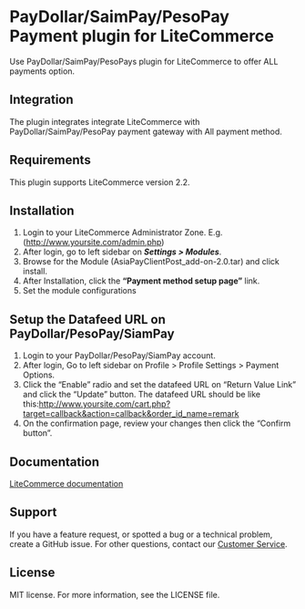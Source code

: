 # PayDollar/SaimPay/PesoPay Payment plugin for LiteCommerce
Use PayDollar/SaimPay/PesoPays plugin for LiteCommerce to offer ALL payments option.

## Integration
The plugin integrates integrate LiteCommerce with PayDollar/SaimPay/PesoPay payment gateway with All payment method.

## Requirements
This plugin supports LiteCommerce version 2.2.

## Installation
1.	Login to your LiteCommerce Administrator Zone. E.g. (http://www.yoursite.com/admin.php)
2.	After login, go to left sidebar  on ***Settings > Modules***.
3.	Browse for the Module (AsiaPayClientPost_add-on-2.0.tar) and click install.
4.	After Installation, click the **“Payment method setup page”** link.
5.	Set the module configurations

## Setup the Datafeed URL on PayDollar/PesoPay/SiamPay
 1. Login to your PayDollar/PesoPay/SiamPay account.
 2. After login, Go to left sidebar on Profile > Profile Settings > Payment Options.
 3. Click the “Enable” radio and set the datafeed URL on “Return Value Link” and click the “Update” button. The datafeed URL should be like this:http://www.yoursite.com/cart.php?target=callback&action=callback&order_id_name=remark
 4. On the confirmation page, review your changes then click the “Confirm button”.

 ## Documentation
[LiteCommerce documentation](https://github.com/asiapay-lib/asiapay-LiteCommerce/blob/master/AsiaPay%20PayGate%20Integration%20Guide%20-%20For%20LiteCommerce%202.2.%20module%20using%20CPTB.doc?raw=true)

## Support
If you have a feature request, or spotted a bug or a technical problem, create a GitHub issue. For other questions, contact our [Customer Service](https://www.paydollar.com/en/contactus.html).

## License
MIT license. For more information, see the LICENSE file.
